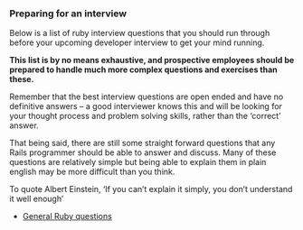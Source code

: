 ### Preparing for an interview
Below is a list of ruby interview questions that you should run through before your upcoming developer interview to get your mind running.

 **This list is by no means exhaustive, and prospective employees should be prepared to handle much more complex questions and exercises than these.**

Remember that the best interview questions are open ended and have no definitive answers –  a  good interviewer knows this and will be looking for your thought process and problem solving skills, rather than the ‘correct’ answer.

That being said, there are still some straight forward questions that any Rails programmer should be able to answer and discuss.  Many of these questions are relatively simple but being able to explain them in plain english may be more difficult than you think.

To quote Albert Einstein, ‘If you can’t explain it simply, you don’t understand it well enough’

* [General Ruby questions](miscellaneous/self_assessment/general_ruby.md)
